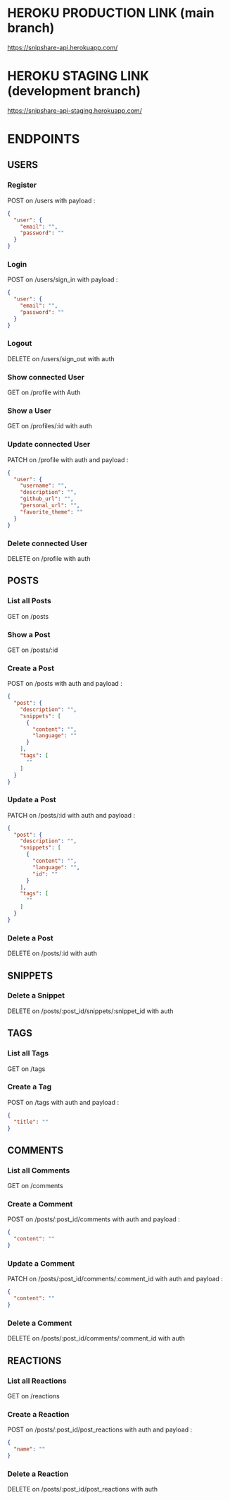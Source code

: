 # HEROKU PRODUCTION LINK (main branch)

https://snipshare-api.herokuapp.com/

# HEROKU STAGING LINK (development branch)

https://snipshare-api-staging.herokuapp.com/



# ENDPOINTS
## USERS

### Register
POST on /users with payload :
```json
{
  "user": {
    "email": "",
    "password": ""
  }
}
```

### Login
POST on /users/sign_in  with payload :
```json
{
  "user": {
    "email": "",
    "password": ""
  }
}
```

### Logout
DELETE on /users/sign_out with auth

### Show connected User
GET on /profile with Auth

### Show a User
GET on /profiles/:id with auth

### Update connected User
PATCH on /profile with auth and payload :
```json
{
  "user": {
    "username": "",
    "description": "",
    "github_url": "",
    "personal_url": "",
    "favorite_theme": ""
  }
}
```

### Delete connected User
DELETE on /profile with auth


## POSTS

### List all Posts
GET on /posts 

### Show a Post
GET on /posts/:id 

### Create a Post
POST on /posts with auth and payload : 
```json
{
  "post": {
    "description": "",
    "snippets": [
      {
        "content": "",
        "language": ""
      }
    ],
    "tags": [
      ""
    ]
  }
}
```

### Update a Post
PATCH on /posts/:id with auth and payload :
```json
{
  "post": {
    "description": "",
    "snippets": [
      {
        "content": "",
        "language": "",
        "id": ""
      }
    ],
    "tags": [
      ""
    ]
  }
}  
```

### Delete a Post
DELETE on /posts/:id with auth 

## SNIPPETS

### Delete a Snippet
DELETE on /posts/:post_id/snippets/:snippet_id with auth 

## TAGS

### List all Tags
GET on /tags

### Create a Tag
POST on /tags with auth and payload :
```json
{
  "title": ""
}
```

## COMMENTS

### List all Comments
GET on /comments

### Create a Comment
POST on /posts/:post_id/comments with auth and payload :
```json
{
  "content": ""
}
```

### Update a Comment
PATCH on /posts/:post_id/comments/:comment_id with auth and payload :
```json
{
  "content": ""
}
```

### Delete a Comment
DELETE on /posts/:post_id/comments/:comment_id with auth

## REACTIONS

### List all Reactions
GET on /reactions

### Create a Reaction
POST on /posts/:post_id/post_reactions with auth and payload :
```json
{
  "name": ""
}
```

### Delete a Reaction
DELETE on /posts/:post_id/post_reactions with auth